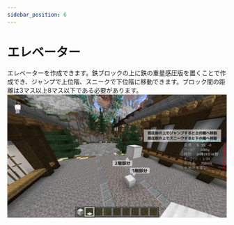 ```yaml
---
sidebar_position: 6
---
```


# エレベーター

エレベーターを作成できます。鉄ブロックの上に鉄の重量感圧版を置くことで作成でき、ジャンプで上位階、スニークで下位階に移動できます。ブロック間の距離は3マス以上8マス以下である必要があります。
![how-to-linkage-1](./img/yomogi_elevator.png)
